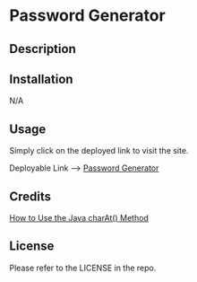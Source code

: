 # Password Generator


## Description




## Installation

N/A
## Usage

Simply click on the deployed link to visit the site.

Deployable Link --> [Password Generator]( https://vinlandmoon.github.io/Password-Generator--03/)

## Credits

[How to Use the Java charAt() Method](https://www.freecodecamp.org/news/charat-in-java-how-to-use-the-java-charat-method-2/)
## License

Please refer to the LICENSE in the repo.
